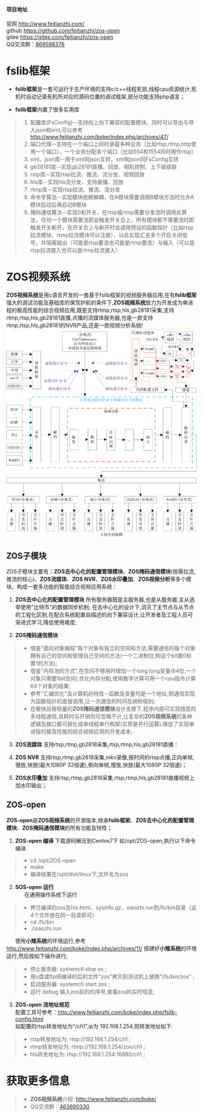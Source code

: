 #### 项目地址
官网     http://www.feitianzhi.com/  
github  https://github.com/feitianzhi/zos-open    
gitee   https://gitee.com/feitianzhi/zos-open    
QQ交流群：[869598376](https://jq.qq.com/?_wv=1027&k=47x6kh7 "zos分布式视频系统开发")
# fslib框架 #

- **fslib框架**是一套可运行于生产环境的支持c/c++线程死锁,线程cpu资源统计,死机时自动记录死机所对应的源码位置的调试框架,部分功能支持php语言；

- **fslib框架**内置了很多实用库    
>1. 配置库(FsConfig)--支持向上向下兼容的配置模块，同时可以导出与导入json和xml,可以参考 http://www.feitianzhi.com/boke/index.php/archives/47/    
>2. 端口代理--支持在一个端口上同时承载多种业务（比如rtsp,rtmp,http使用一个端口），一个业务分配多个端口（比如554和1554同时用作rtsp）
>3. xml、json库--用于xml同json互转，xml和json同FsConfig互转
>4. gb28181库--实现gb28181直播、回放、相机控制、上下级级联
>5. rstp库--实现rtsp拉流、推流、流分发、视频回放
>6. hls库--实现hls流分发，支持直播、回放
>7. rtmp库--实现rtsp拉流、推流、流分发
>8. 命令字算法--实现模块依赖解耦，在A模块需要调用B模块方法时允许A模块启动后再启动B模块
>9. 掩码通信算法--实现0和开关，在rtsp或rtmp需要分发流时调用此算法，任何一个模块需要流即会触发开关合上，所有模块都不需要流时即触发开关断开，在开关合上与断开时会调用预设的函数指针（比如rtsp拉流模块、rtmp拉流模块可以注册），以此实现汇总多个开启关闭信号，并隔离输出（可能是rtsp要流也可能是rtmp要流）与输入（可以是rtsp拉流接入也可以是rtmp拉流接入）



# ZOS视频系统 #

**ZOS视频系统**是用c语言开发的一套基于fslib框架的视频服务器应用,在有**fslib框架**强大的调试功能及基础库的保驾护航的条件下,**ZOS视频系统**致力为开发成为单进程的极高性能的综合视频应用,既是支持rtmp,rtsp,hls,gb28181采集,支持rtmp,rtsp,hls,gb28181直播,点播的流媒体服务器,也是一款支持rtmp,rtsp,hls,gb28181的NVR产品,还是一款视频分析系统!
![ZOS视频系统框架](__pic/0127.jpg)
## ZOS子模块 ##

ZOS子模块主要有：**ZOS去中心化的配置管理模块**、**ZOS掩码通信模块**(按需拉流,推流的核心)、**ZOS流媒体**、**ZOS NVR**、**ZOS水印叠加**、**ZOS视频分析**等多个模块，构成一套多功能的智能综合视频应用系统：

1. **ZOS去中心化的配置管理模块** 
所有服务器既是主服务器,也是从服务器,主从选举使用"比特币"的数据同步机制;
在去中心化的设计下,消灭了主节点与从节点的工程化区别,在配合系统配置自描述的向下兼容设计,让开发者及工程人员可渐进式学习,降低使用难度;

2. **ZOS掩码通信模块** 
>- 借鉴"面向对象编程"每个对象有独立的空间和方法,需要通信的每个对象拥有自己的空间和管理自己空间的方法(一个二进制位,和这个bit置0和置1的方法);
>- 借鉴"内存池的方式",在空间不够用时增加一个long long变量(64位,一个对象只需要1bit空间),优化内存分配,使用数字计算可用一个cpu指令计算64个对象的结果;
>- 参考"汇编优化"及计算机的特性--函数及变量均是一个地址,把通信实现为函数指针的直接调用,让一次通信的时间在纳秒级别;
>- 在极快且极轻量的**ZOS掩码通信模块**设计支撑下,程序内部可实现随意的多线程通信,且耗时与开销均可忽略不计,让复杂的**ZOS视频系统**的各种逻辑及接口都可蜕化成单线程串行构架(实质是并行运算),降低了实现单进程的极高性能的综合视频应用的开发成本;


3. **ZOS流媒体** 支持rtsp,rtmp,gb2818采集,rtsp,rtmp,hls,gb28181直播：

4. **ZOS NVR** 支持rtsp,rtmp,gb2818采集,mkv录像,按时间的rtsp点播,正向单帧,慢放,快放(最大1080P 32倍速),倒向单帧,慢放,快放(最大1080P 32倍速)；

5. **ZOS水印叠加** 支持rtsp,rtmp,gb2818采集,rtsp,rtmp,hls,gb28181直播视频上加水印输出；

## ZOS-open ##

**ZOS-open**是**ZOS视频系统**的开源版本,继承**fslib框架**、**ZOS去中心化的配置管理模块**、**ZOS掩码通信模块**的所有功能及特性；

1. **ZOS-open 编译**
下载源码解压到Centos7下 如/opt/ZOS-open,执行以下命令编译
>- cd /opt/ZOS-open
>- make
>- 编译结果在/opt/dist/linux下,文件名为zos

2. **SOS-open 运行**    
&nbsp;&nbsp;&nbsp;&nbsp;&nbsp;&nbsp;在通用操作系统下运行
>- 拷贝编译的zos及hls.html、sysinfo.gz、xiaozhi.run到/fs/bin目录（这4个文件放在同一目录即可）
>- cd /fs/bin
>- ./xiaozhi.run

&nbsp;&nbsp;&nbsp;&nbsp;&nbsp;&nbsp;使用**小雉系统**的环境运行,参考 http://www.feitianzhi.com/boke/index.php/archives/11/ 搭建好**小雉系统**的环境运行,然后按如下操作进行;
>- 停止服务器: systemctl stop os ;
>- 用u盘或ftp把编译的后的文件"zos"拷贝到测试机上替换"/fs/bin/zos" ;
>- 启动服务器: systemctl start zos ;
>- 运行 debug 输入zos前的的序号,查看zos的实时信息;

3. **ZOS-open 流地址规范**    
配置工具可参考：http://www.feitianzhi.com/boke/index.php/fslib-config.html    
如配置的rtsp转发地址为"/ch1",ip为 192.168.1.254,则转发地址如下:
>- rtsp转发地址为: rtsp://192.168.1.254/ch1 ;
>- rtmp转发地址为: rtmp://192.168.1.254/zos/ch1 ;
>- hls转发地址为: rtsp://192.168.1.254:16880/ch1 ;

# 获取更多信息 #

>- **ZOS视频系统**介绍: http://www.feitianzhi.com/boke/    
>- QQ交流群：[463690330](https://jq.qq.com/?_wv=1027&k=47x6kh7 "zos分布式视频系统开发") 

